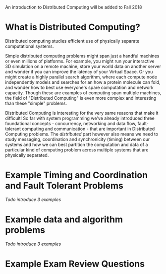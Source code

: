 An introduction to Distributed Computing will be added to Fall 2018

# What is Distributed Computing?

Distributed computing studies efficient use of physically separate computational systems. 

Simple distributed computing problems might span just a handful machines or even millions of platforms. For example, you might run your interactive 3D simulation on a remote machine, store your world data on another server and wonder if you can improve the latency of your Virtual Space.  Or you might create a highly parallel search algorithm, where each compute node independently models and searches for an how a protein molecule can fold, and wonder how to best use everyone's spare computation and network capacity. Though these are examples of computing span multiple machines, the field of "Distributed Computing" is even more complex and interesting than these "simple" problems.

Distributed Computing is interesting for the very same reasons that make it difficult! So far with system programming we've already introduced three foundational concepts - concurrency, networking and data flow, fault-tolerant computing and communication - that are important in Distributed Computing problems. The _distributed_ part however also means we need to study messaging, coordination and synchronicity (timing) between our systems and how we can best partition the computation and data of a particular kind of computing problem across multiple systems that are physically separated. 

# Example Timing and Coordination and Fault Tolerant Problems

_Todo introduce 3 examples_

# Example data and algorithm problems

_Todo introduce 3 examples_

# Example Exam Review Questions

